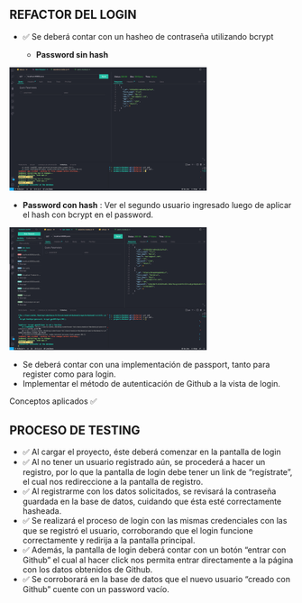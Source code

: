 ## REFACTOR DEL LOGIN

- ✅ Se deberá contar con un hasheo de contraseña utilizando bcrypt   

   - **Password sin hash**

<img src="./public/img/sinhash.jpg" alt="password sin hash" width="350">

   - **Password con hash** : Ver el segundo usuario ingresado luego de aplicar el hash con bcrypt en el password.

<img src="./public/img/passwordhash.jpg" alt="password sin hash" width="350">

- Se deberá contar con una implementación de passport, tanto para register como para login.
- Implementar el método de autenticación de Github a la vista de login.

Conceptos aplicados ✅

## PROCESO DE TESTING

-  ✅ Al cargar el proyecto, éste deberá comenzar en la pantalla de login 
-  ✅ Al no tener un usuario registrado aún, se procederá a hacer un registro, por lo que la pantalla de login debe tener un link de “regístrate”, el cual nos redireccione a la pantalla de registro. 
- ✅  Al registrarme con los datos solicitados, se revisará la contraseña guardada en la base de datos, cuidando que ésta esté correctamente hasheada.
- ✅ Se realizará el proceso de login con las mismas credenciales con las que se registró el usuario, corroborando que el login funcione correctamente y redirija a la pantalla principal.
- ✅ Además, la pantalla de login deberá contar con un botón “entrar con Github” el cual al hacer click nos permita entrar directamente a la página con los datos obtenidos de Github.
- ✅ Se corroborará en la base de datos que el nuevo usuario “creado con Github” cuente con un password vacío.
